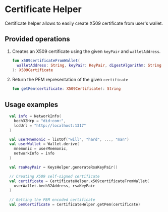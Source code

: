 # Certificate Helper

Certificate helper allows to easily create X509 certificate from user's wallet.

## Provided operations

1. Creates an X509 certificate using the given `keyPair` and `walletAddress`.

    ```kotlin
    fun x509certificateFromWallet(
      walletAddress: String, keyPair: KeyPair, digestAlgorithm: String = "SHA256withRSA"
    ): X509Certificate
    ```

2. Return the PEM representation of the given `certificate`

    ```kotlin
    fun getPem(certificate: X509Certificate): String
    ```

## Usage examples

```kotlin
  val info = NetworkInfo(
    bech32Hrp = "did:com:",
    lcdUrl = "http://localhost:1317"
  )

  val userMnemonic = listOf("will", "hard", ..., "man")
  val userWallet = Wallet.derive(
    mnemonic = userMnemonic,
    networkInfo = info
  )

  val rsaKeyPair = KeysHelper.generateRsaKeyPair()

  // Creating X509 self-signed certificate
  val certificate = CertificateHelper.x509certificateFromWallet(
    userWallet.bech32Address, rsaKeyPair
  )
  
  // Getting the PEM encoded certificate
  val pemCertificate = CertificateHelper.getPem(certificate)
```
